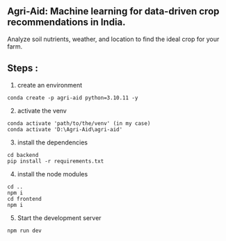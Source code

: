 ## Agri-Aid: Machine learning for data-driven crop recommendations in India. 

Analyze soil nutrients, weather, and location to find the ideal crop for your farm.

## Steps : 

1. create an environment 
```
conda create -p agri-aid python=3.10.11 -y
```

2. activate the venv 
```
conda activate 'path/to/the/venv' (in my case)
conda activate 'D:\Agri-Aid\agri-aid'
```

3. install the dependencies
```
cd backend 
pip install -r requirements.txt
```

4. install the node modules
```
cd ..
npm i
cd frontend
npm i
```

5. Start the development server
```
npm run dev
```

